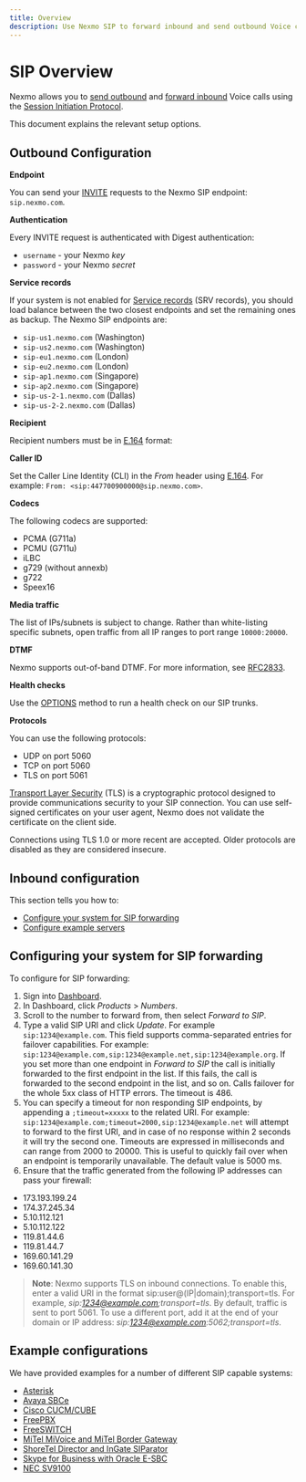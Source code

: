 ```yaml
---
title: Overview
description: Use Nexmo SIP to forward inbound and send outbound Voice calls that use the Session Initiation Protocol.
---
```


# SIP Overview

Nexmo allows you to [send outbound](#outbound-configuration) and  [forward inbound](#inbound-configuration) Voice calls using the [Session Initiation Protocol](https://en.wikipedia.org/wiki/Session_Initiation_Protocol).

This document explains the relevant setup options.

## Outbound Configuration

**Endpoint**

You can send your [INVITE](https://en.wikipedia.org/wiki/List_of_SIP_request_methods) requests to the Nexmo SIP endpoint: `sip.nexmo.com`.

**Authentication**

Every INVITE request is authenticated with Digest authentication:

- `username` - your Nexmo *key*
- `password` - your Nexmo *secret*

**Service records**

If your system is not enabled for [Service records](https://en.wikipedia.org/wiki/SRV_record) (SRV records), you should load balance between the two closest endpoints and set the remaining ones as backup. The Nexmo SIP endpoints are:

- `sip-us1.nexmo.com` (Washington)
- `sip-us2.nexmo.com` (Washington)
- `sip-eu1.nexmo.com` (London)
- `sip-eu2.nexmo.com` (London)
- `sip-ap1.nexmo.com` (Singapore)
- `sip-ap2.nexmo.com` (Singapore)
- `sip-us-2-1.nexmo.com` (Dallas)
- `sip-us-2-2.nexmo.com` (Dallas)

**Recipient**

Recipient numbers must be in [E.164](https://en.wikipedia.org/wiki/E.164) format:

**Caller ID**

Set the Caller Line Identity (CLI) in the *From* header using [E.164](https://en.wikipedia.org/wiki/E.164). For example: `From: <sip:447700900000@sip.nexmo.com>`.

**Codecs**

The following codecs are supported:

- PCMA (G711a)
- PCMU (G711u)
- iLBC
- g729 (without annexb)
- g722
- Speex16

**Media traffic**

The list of IPs/subnets is subject to change. Rather than white-listing specific subnets, open traffic from all IP ranges to port range `10000:20000`.

**DTMF**

Nexmo supports out-of-band DTMF. For more information, see [RFC2833](https://www.ietf.org/rfc/rfc2833.txt).

**Health checks**

Use the [OPTIONS](https://en.wikipedia.org/wiki/List_of_SIP_request_methods) method to run a health check on our SIP trunks.

**Protocols**

You can use the following protocols:

- UDP on port 5060
- TCP on port 5060
- TLS on port 5061

[Transport Layer Security](https://en.wikipedia.org/wiki/Transport_Layer_Security) (TLS) is a cryptographic protocol designed to provide communications security to your SIP connection. You can use self-signed certificates on your user agent, Nexmo does not validate the certificate on the client side.

Connections using TLS 1.0 or more recent are accepted. Older protocols are disabled as they are considered insecure.

## Inbound configuration

This section tells you how to:

- [Configure your system for SIP forwarding](#configuring-your-system-for-sip-forwarding)
- [Configure example servers](#example-configurations)

## Configuring your system for SIP forwarding

To configure for SIP forwarding:

1. Sign into [Dashboard](https://dashboard.nexmo.com/sign-in).
2. In Dashboard, click *Products* > *Numbers*.
3. Scroll to the number to forward from, then select *Forward to SIP*.
4. Type a valid SIP URI and click *Update*. For example `sip:1234@example.com`.
  This field supports comma-separated entries for failover capabilities. For example: `sip:1234@example.com,sip:1234@example.net,sip:1234@example.org`. If you set more than one endpoint in *Forward to SIP* the call is initially forwarded to the first endpoint in the list. If this fails, the call is forwarded to the second endpoint in the list, and so on.
  Calls failover for the whole 5xx class of HTTP errors. The timeout is 486.
5. You can specify a timeout for non responding SIP endpoints, by appending a `;timeout=xxxxx` to the related URI. For example: `sip:1234@example.com;timeout=2000,sip:1234@example.net` will attempt to forward to the first URI, and in case of no response within 2 seconds it will try the second one. Timeouts are expressed in milliseconds and can range from 2000 to 20000. This is useful to quickly fail over when an endpoint is temporarily unavailable. The default value is 5000 ms.
6. Ensure that the traffic generated from the following IP addresses can pass your firewall:

  * 173.193.199.24
  * 174.37.245.34
  * 5.10.112.121
  * 5.10.112.122
  * 119.81.44.6
  * 119.81.44.7
  * 169.60.141.29
  * 169.60.141.30

> **Note**: Nexmo supports TLS on inbound connections. To enable this, enter a valid URI in the format sip:user@(IP|domain);transport=tls. For example, *sip:1234@example.com;transport=tls*. By default, traffic is sent to port 5061. To use a different port, add it at the end of your domain or IP address: *sip:1234@example.com:5062;transport=tls*.

## Example configurations

We have provided examples for a number of different SIP capable systems:

* [Asterisk](/voice/sip/configure/asterisk)
* [Avaya SBCe](/voice/sip/configure/avaya-sbce)
* [Cisco CUCM/CUBE](/voice/sip/configure/cucm-cube)
* [FreePBX](/voice/sip/configure/freepbx)
* [FreeSWITCH](/voice/sip/configure/freeswitch)
* [MiTel MiVoice and MiTel Border Gateway](/voice/sip/configure/mitel-mivoice)
* [ShoreTel Director and InGate SIParator](/voice/sip/configure/shoretel)
* [Skype for Business with Oracle E-SBC](/voice/sip/configure/skypeforbusiness)
* [NEC SV9100](/voice/sip/configure/nec-sv9100)
